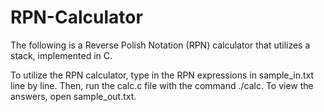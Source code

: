 # RPN-Calculator
The following is a Reverse Polish Notation (RPN) calculator that utilizes a stack, implemented in C. 

To utilize the RPN calculator, type in the RPN expressions in sample_in.txt line by line. Then, run the calc.c file with the command ./calc. To view the answers, open  sample_out.txt.
